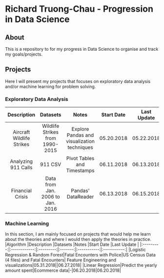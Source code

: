 # Richard Truong-Chau - Progression in Data Science

## About

This is a repository to for my progress in Data Science to organise and track my goals/projects.  

## Projects

Here I will present my projects that focuses on exploratory data analysis and/or machine learning for problem solving.

### Exploratory Data Analysis
|Description   |Datasets   |Notes    |Start Date   |Last Update  |
|:------------:|:---------:|:-------:|:-----------:|:-----------:|
|Aircraft Wildlife Strikes |Wildlife Strikes from 1990-2015| Explore Pandas and visualization techniques|05.20.2018|05.22.2018|
|Analyzing 911 Calls|911 CSV|Pivot Tables and Timestamps|06.11.2018|06.13.2018|
|Financial Crisis |Data from Jan. 2006 to Jan. 2016|Pandas' DataReader|06.13.2018|06.15.2018|

### Machine Learning

In this section, I am mainly focused on projects that would help me learn about the theories and where I would then apply the theories in practice.
|Algorithm  |Description   |Datasets   |Notes    |Start Date   |Last Update  |
|:---------:|:------------:|:---------:|:-------:|:-----------:|:-----------:|
|Logistic Regression & Random Forest|Fatal Encounters with Police|US Census Data (4 files) and Fatal Encounters| Feature Engineering and visualizations|05.31.2018||06.27.2018| 
|Linear Regression|Predict the yearly amount spent|Ecommerce data|-|06.20.2018|06.20.2018|

